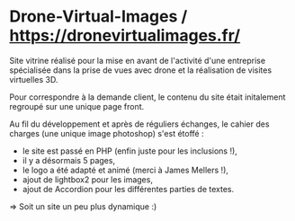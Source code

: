 # Drone-Virtual-Images / https://dronevirtualimages.fr/

Site vitrine réalisé pour la mise en avant de l'activité d'une entreprise spécialisée dans la prise de vues avec drone et la réalisation de visites virtuelles 3D.

Pour correspondre à la demande client, le contenu du site était initalement regroupé sur une unique page front.

Au fil du développement et après de réguliers échanges, le cahier des charges (une unique image photoshop) s'est étoffé :

- le site est passé en PHP (enfin juste pour les inclusions !),
- il y a désormais 5 pages,
- le logo a été adapté et animé (merci à James Mellers !),
- ajout de lightbox2 pour les images,
- ajout de Accordion pour les différentes parties de textes.

=> Soit un site un peu plus dynamique :)
